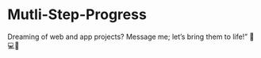 # Mutli-Step-Progress

Dreaming of web and app projects? Message me; let’s bring them to life!” 🌟💻📱
